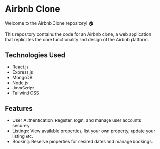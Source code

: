 # Airbnb Clone

Welcome to the Airbnb Clone repository! 🏠

This repository contains the code for an Airbnb clone, a web application that replicates the core functionality and design of the Airbnb platform.

## Technologies Used

- React.js
- Express.js
- MongoDB
- Node.js
- JavaScript
- Tailwind CSS

## Features

- User Authentication: Register, login, and manage user accounts securely.
- Listings: View available properties, list your own property, update your listing etc.
- Booking: Reserve properties for desired dates and manage bookings.
